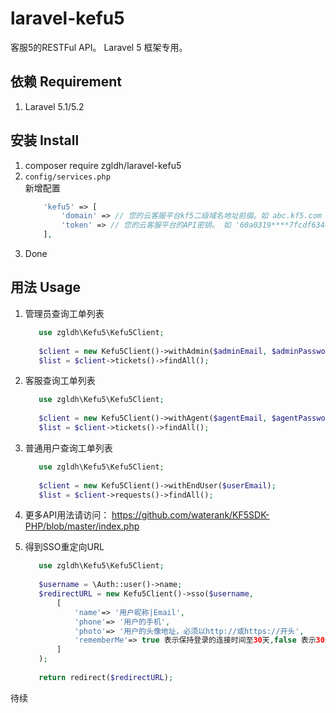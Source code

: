# laravel-kefu5
客服5的RESTFul API。
Laravel 5 框架专用。

## 依赖 Requirement

1. Laravel 5.1/5.2

## 安装 Install

1. composer require zgldh/laravel-kefu5
2. ```config/services.php```  
新增配置
    ```php
        'kefu5' => [
            'domain' => // 您的云客服平台kf5二级域名地址前缀。如 abc.kf5.com 。不要带 http://， 不要带最后的斜杠
            'token' => // 您的云客服平台的API密钥。 如 '60a0319****7fcdf63461c5ad18106'
        ],
    ```
3. Done

## 用法 Usage

1. 管理员查询工单列表
    
    ```php
       use zgldh\Kefu5\Kefu5Client;   
  
       $client = new Kefu5Client()->withAdmin($adminEmail, $adminPassword);
       $list = $client->tickets()->findAll();
    ```
 

2. 客服查询工单列表

    ```php
       use zgldh\Kefu5\Kefu5Client;   
  
       $client = new Kefu5Client()->withAgent($agentEmail, $agentPassword);
       $list = $client->tickets()->findAll();
    ```

3. 普通用户查询工单列表

    ```php
       use zgldh\Kefu5\Kefu5Client;   
  
       $client = new Kefu5Client()->withEndUser($userEmail);
       $list = $client->requests()->findAll();
    ```
 
4. 更多API用法请访问： https://github.com/waterank/KF5SDK-PHP/blob/master/index.php
    
5. 得到SSO重定向URL

    ```php
       use zgldh\Kefu5\Kefu5Client;   
  
       $username = \Auth::user()->name;
       $redirectURL = new Kefu5Client()->sso($username,
           [
               'name'=> '用户昵称|Email',
               'phone'=> '用户的手机',
               'photo'=> '用户的头像地址，必须以http://或https://开头',
               'rememberMe'=> true 表示保持登录的连接时间至30天,false 表示30分钟后无活动自动登录过期
           ]
       );
       
       return redirect($redirectURL);
    ```

    
待续

    
